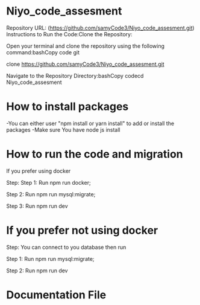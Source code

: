 # Niyo_code_assesment

Repository URL:
(https://github.com/samyCode3/Niyo_code_assesment.git) Instructions to Run the Code:Clone the Repository:

Open your terminal and clone the repository using the following command:bashCopy code git

clone https://github.com/samyCode3/Niyo_code_assesment.git

Navigate to the Repository Directory:bashCopy codecd Niyo_code_assesment

# How to install packages

-You can either user "npm install or yarn install" to add or install the packages
-Make sure You have node js install

# How to run the code and migration
 If you prefer using docker

Step:
Step 1: Run npm run docker;

Step 2: Run npm run mysql:migrate;

Step 3: Run npm run dev

# If you prefer not using docker

Step:
You can connect to you database then run

Step 1: Run npm run mysql:migrate;

Step 2: Run npm run dev


# Documentation File